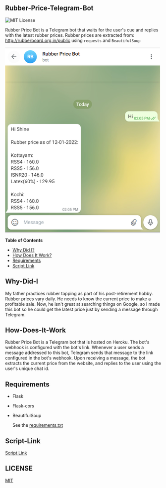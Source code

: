 ## Rubber-Price-Telegram-Bot

![MIT License](https://img.shields.io/github/license/shine-jayakumar/Covid19-Exploratory-Analysis-With-SQL)

Rubber Price Bot is a Telegram bot that waits for the user's cue and replies with the latest rubber prices. Rubber prices are extracted from: http://rubberboard.org.in/public using ``` requests ``` and ``` BeautifulSoup ```

![Bot Image](https://github.com/shine-jayakumar/Rubber-Price-Telegram-Bot/blob/master/bot_screenshot.PNG)

**Table of Contents**
- [Why Did I?](#Why-Did-I "Why Did I?")
- [How Does It Work?](#How-Does-It-Work "How Does It Work?")
- [Requirements](#Requirements "Requirements")
- [Script Link](#Script-Link "Script Link")

## Why-Did-I
My father practices rubber tapping as part of his post-retirement hobby. Rubber prices vary daily. He needs to know the current price to make a profitable sale. 
Now, he isn't great at searching things on Google, so I made this bot so he could get the latest price just by sending a message through Telegram.

## How-Does-It-Work
Rubber Price Bot is a Telegram bot that is hosted on Heroku. The bot's webhook is configured with the bot's link. Whenever a user sends a message addressed to this bot, Telegram sends that message to the link configured in the bot's webhook.
Upon receiving a message, the bot extracts the current price from the website, and replies to the user using the user's unique chat id.

## Requirements
- Flask
- Flask-cors
- BeautifulSoup
    
    See the [requirements.txt](https://github.com/shine-jayakumar/Rubber-Price-Telegram-Bot/blob/master/requirements.txt)

## Script-Link
[Script Link](https://github.com/shine-jayakumar/Rubber-Price-Telegram-Bot/blob/master/bot.py)

## LICENSE
[MIT](https://github.com/shine-jayakumar/Rubber-Price-Telegram-Bot/blob/master/LICENSE)
